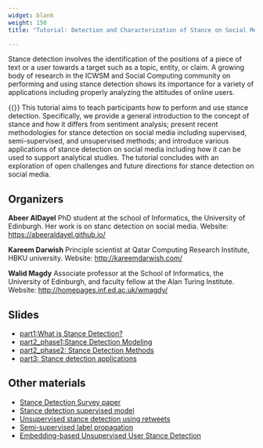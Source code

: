 ```yaml
---
widget: blank
weight: 150
title: "Tutorial: Detection and Characterization of Stance on Social Media"

--- 
```


Stance detection involves the identification of the positions of a piece of text or a user towards a target such as a topic, entity, or claim. 
A growing body of research in the ICWSM and Social Computing community on performing and using stance detection shows its importance for a variety of applications including properly analyzing the attitudes of online users. 

{{<spoiler text="Find out more" >}} This tutorial aims to teach participants how to perform and use stance detection. Specifically, we provide a general introduction to the concept of stance and how it differs from sentiment analysis; present recent methodologies for stance detection on social media including supervised, semi-supervised, and unsupervised methods; and introduce various applications of stance detection on social media including how it can be used to support analytical studies. The tutorial concludes with an exploration of open challenges and future directions for stance detection on social media.


## **Organizers**

**Abeer AlDayel**
PhD student at the school of Informatics, the University of Edinburgh. Her work is on stanc detection on social media. 
Website: https://abeeraldayel.github.io/

**Kareem Darwish**
Principle scientist at Qatar Computing Research Institute, HBKU university. Website: http://kareemdarwish.com/

**Walid Magdy**
Associate professor at the School of Informatics, the University of Edinburgh, and faculty fellow at the Alan Turing Institute. Website: http://homepages.inf.ed.ac.uk/wmagdy/ </spoiler>



## **Slides**
* [part1:What is Stance Detection?](http://smash.inf.ed.ac.uk/papers/files/Part1.pdf)
* [part2_phase1:Stance Detection Modeling](http://smash.inf.ed.ac.uk/papers/files/Part2_phase1.pdf)
* [part2_phase2: Stance Detection Methods](http://smash.inf.ed.ac.uk/papers/files/Part2_phase2.pdf)
* [part3: Stance detection applications](http://smash.inf.ed.ac.uk/papers/files/Part3.pdf)

## **Other materials**
* [Stance Detection Survey paper](https://arxiv.org/abs/2006.03644)
* [Stance detection supervised model](https://github.com/SMASH-rg/StanceDetection_tutorial)
* [Unsupervised stance detection using retweets](https://github.com/p-stefanov/stance-detection)
* [Semi-supervised label propagation](https://github.com/kdarwish/SemiSupervisedLabelPropagation) 
* [Embedding-based Unsupervised User Stance Detection](https://github.com/AmmarRashed/UnsupervisedStanceDetection)

